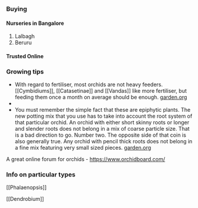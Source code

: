 ### Buying 

#### Nurseries in Bangalore
1. Lalbagh
2. Beruru
#### Trusted Online


### Growing tips
- With regard to fertiliser, most orchids are not heavy feeders.  [[Cymbidiums]], [[Catasetinae]] and [[Vandas]] like more fertiliser, but feeding them once a month on average should be enough. [garden.org](https://garden.org/thread/view/100876/Orchid-HELP-thread/)
- 
- You must remember the simple fact that these are epiphytic plants. The new potting mix that you use has to take into account the root system of that particular orchid. An orchid with either short skinny roots or longer and slender roots does not belong in a mix of coarse particle size. That is a bad direction to go.  Number two. The opposite side of that coin is also generally true. Any orchid with pencil thick roots does not belong in a fine mix featuring very small sized pieces. [garden.org](https://garden.org/thread/view/166972/Orchid-Repotting-Tips/)

A great online forum for orchids - https://www.orchidboard.com/
### Info on particular types

[[Phalaenopsis]]

[[Dendrobium]]

